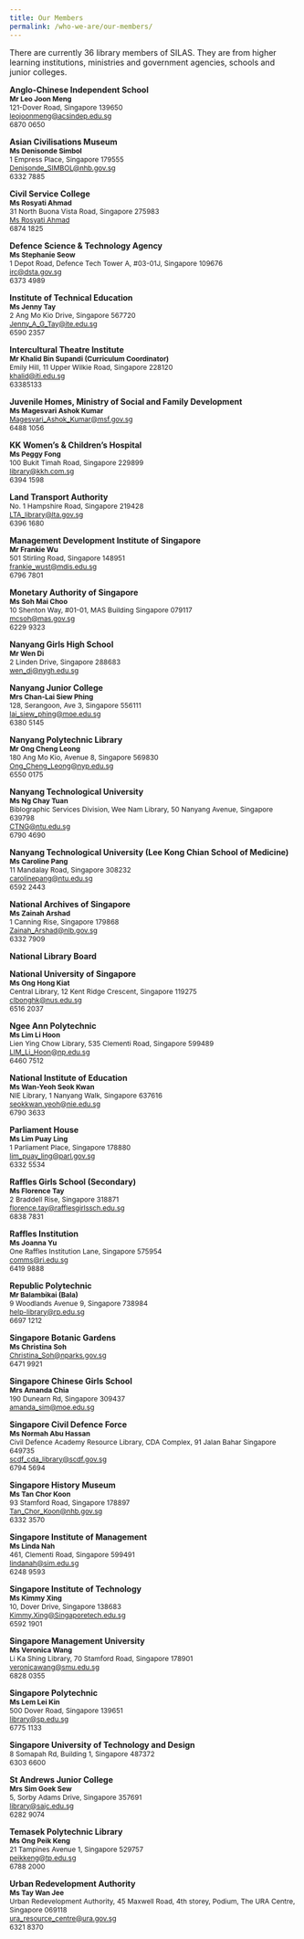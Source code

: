 ```yaml
---
title: Our Members
permalink: /who-we-are/our-members/
---
```

There are currently 36 library members of SILAS. They are from higher learning institutions, ministries and government agencies, schools and junior colleges.

<p/>

<div class="content">
	<div class="row is-multiline padding--bottom--lg" id="silas-members">
		<div class="col is-half person-info-card padding--right">
			<div class="row margin--bottom--xs margin--right">
				<div class="col is-one-third image-col"></div>
				<div class="col padding--top padding--bottom bg-table-grey">
					<p class="is-marginless padding--top--sm">
					<b>Anglo-Chinese Independent School</b><br><b><small class="is-uppercase" style="font-size: 0.75rem">Mr Leo Joon Meng</small></b><br><small class="is-uppercase" style="font-size: 0.75rem">121-Dover Road, Singapore 139650</small><br><a href="mailto:leojoonmeng@acsindep.edu.sg"><small class="is-uppercase" style="font-size: 0.75rem">leojoonmeng@acsindep.edu.sg</small></a><br><small class="is-uppercase" style="font-size: 0.75rem">6870 0650</small><br></p>
				</div>
			</div>
		</div>
		<div class="col is-half person-info-card padding--right">
			<div class="row margin--bottom--xs margin--right">
				<div class="col is-one-third image-col"></div>
				<div class="col padding--top padding--bottom bg-table-grey">
					<p class="is-marginless padding--top--sm">
					<b>Asian Civilisations Museum</b><br><b><small class="is-uppercase" style="font-size: 0.75rem">Ms Denisonde Simbol</small></b><br><small class="is-uppercase" style="font-size: 0.75rem">1 Empress Place, Singapore 179555</small><br><a href="mailto:Denisonde_SIMBOL@nhb.gov.sg"><small class="is-uppercase" style="font-size: 0.75rem">Denisonde_SIMBOL@nhb.gov.sg</small></a><br><small class="is-uppercase" style="font-size: 0.75rem">6332 7885</small><br></p>
				</div>
			</div>
		</div>
		<div class="col is-half person-info-card padding--right">
			<div class="row margin--bottom--xs margin--right">
				<div class="col is-one-third image-col"></div>
				<div class="col padding--top padding--bottom bg-table-grey">
					<p class="is-marginless padding--top--sm">
					<b>Civil Service College</b><br><b><small class="is-uppercase" style="font-size: 0.75rem">Ms Rosyati Ahmad</small></b><br><small class="is-uppercase" style="font-size: 0.75rem">31 North Buona Vista Road, Singapore 275983</small><br><a href="mailto:Ms Rosyati Ahmad"><small class="is-uppercase" style="font-size: 0.75rem">Ms Rosyati Ahmad</small></a><br><small class="is-uppercase" style="font-size: 0.75rem">6874 1825</small><br></p>
				</div>
			</div>
		</div>
		<div class="col is-half person-info-card padding--right">
			<div class="row margin--bottom--xs margin--right">
				<div class="col is-one-third image-col"></div>
				<div class="col padding--top padding--bottom bg-table-grey">
					<p class="is-marginless padding--top--sm">
					<b>Defence Science & Technology Agency</b><br><b><small class="is-uppercase" style="font-size: 0.75rem">Ms Stephanie Seow</small></b><br><small class="is-uppercase" style="font-size: 0.75rem">1 Depot Road, Defence Tech Tower A, #03-01J, Singapore 109676</small><br><a href="mailto:irc@dsta.gov.sg"><small class="is-uppercase" style="font-size: 0.75rem">irc@dsta.gov.sg</small></a><br><small class="is-uppercase" style="font-size: 0.75rem">6373 4989</small><br></p>
				</div>
			</div>
		</div>
		<div class="col is-half person-info-card padding--right">
			<div class="row margin--bottom--xs margin--right">
				<div class="col is-one-third image-col"></div>
				<div class="col padding--top padding--bottom bg-table-grey">
					<p class="is-marginless padding--top--sm">
					<b>Institute of Technical Education</b><br><b><small class="is-uppercase" style="font-size: 0.75rem">Ms Jenny Tay</small></b><br><small class="is-uppercase" style="font-size: 0.75rem">2 Ang Mo Kio Drive, Singapore 567720</small><br><a href="mailto:Jenny_A_G_Tay@ite.edu.sg"><small class="is-uppercase" style="font-size: 0.75rem">Jenny_A_G_Tay@ite.edu.sg</small></a><br><small class="is-uppercase" style="font-size: 0.75rem">6590 2357</small><br></p>
				</div>
			</div>
		</div>
		<div class="col is-half person-info-card padding--right">
			<div class="row margin--bottom--xs margin--right">
				<div class="col is-one-third image-col"></div>
				<div class="col padding--top padding--bottom bg-table-grey">
					<p class="is-marginless padding--top--sm">
					<b>Intercultural Theatre Institute</b><br><b><small class="is-uppercase" style="font-size: 0.75rem">Mr Khalid Bin Supandi (Curriculum Coordinator)</small></b><br><small class="is-uppercase" style="font-size: 0.75rem">Emily Hill, 11 Upper Wilkie Road, Singapore 228120</small><br><a href="mailto:khalid@iti.edu.sg"><small class="is-uppercase" style="font-size: 0.75rem">khalid@iti.edu.sg</small></a><br><small class="is-uppercase" style="font-size: 0.75rem">63385133</small><br></p>
				</div>
			</div>
		</div>
		<div class="col is-half person-info-card padding--right">
			<div class="row margin--bottom--xs margin--right">
				<div class="col is-one-third image-col"></div>
				<div class="col padding--top padding--bottom bg-table-grey">
					<p class="is-marginless padding--top--sm">
					<b>Juvenile Homes, Ministry of Social and Family Development</b><br><b><small class="is-uppercase" style="font-size: 0.75rem">Ms Magesvari Ashok Kumar</small></b><br><a href="mailto:Magesvari_Ashok_Kumar@msf.gov.sg"><small class="is-uppercase" style="font-size: 0.75rem">Magesvari_Ashok_Kumar@msf.gov.sg</small></a><br><small class="is-uppercase" style="font-size: 0.75rem">6488 1056</small><br></p>
				</div>
			</div>
		</div>
		<div class="col is-half person-info-card padding--right">
			<div class="row margin--bottom--xs margin--right">
				<div class="col is-one-third image-col"></div>
				<div class="col padding--top padding--bottom bg-table-grey">
					<p class="is-marginless padding--top--sm">
					<b>KK Women’s & Children’s Hospital</b><br><b><small class="is-uppercase" style="font-size: 0.75rem">Ms Peggy Fong</small></b><br><small class="is-uppercase" style="font-size: 0.75rem">100 Bukit Timah Road, Singapore 229899</small><br><a href="mailto:library@kkh.com.sg"><small class="is-uppercase" style="font-size: 0.75rem">library@kkh.com.sg</small></a><br><small class="is-uppercase" style="font-size: 0.75rem">6394 1598</small><br></p>
				</div>
			</div>
		</div>
		<div class="col is-half person-info-card padding--right">
			<div class="row margin--bottom--xs margin--right">
				<div class="col is-one-third image-col"></div>
				<div class="col padding--top padding--bottom bg-table-grey">
					<p class="is-marginless padding--top--sm">
					<b>Land Transport Authority</b><br><small class="is-uppercase" style="font-size: 0.75rem">No. 1 Hampshire Road, Singapore 219428</small><br><a href="mailto:LTA_library@lta.gov.sg"><small class="is-uppercase" style="font-size: 0.75rem">LTA_library@lta.gov.sg</small></a><br><small class="is-uppercase" style="font-size: 0.75rem">6396 1680</small><br></p>
				</div>
			</div>
		</div>
		<div class="col is-half person-info-card padding--right">
			<div class="row margin--bottom--xs margin--right">
				<div class="col is-one-third image-col"></div>
				<div class="col padding--top padding--bottom bg-table-grey">
					<p class="is-marginless padding--top--sm">
					<b>Management Development Institute of Singapore</b><br><b><small class="is-uppercase" style="font-size: 0.75rem">Mr Frankie Wu</small></b><br><small class="is-uppercase" style="font-size: 0.75rem">501 Stirling Road, Singapore 148951</small><br><a href="mailto:frankie_wust@mdis.edu.sg"><small class="is-uppercase" style="font-size: 0.75rem">frankie_wust@mdis.edu.sg</small></a><br><small class="is-uppercase" style="font-size: 0.75rem">6796 7801</small><br></p>
				</div>
			</div>
		</div>
		<div class="col is-half person-info-card padding--right">
			<div class="row margin--bottom--xs margin--right">
				<div class="col is-one-third image-col"></div>
				<div class="col padding--top padding--bottom bg-table-grey">
					<p class="is-marginless padding--top--sm">
					<b>Monetary Authority of Singapore</b><br><b><small class="is-uppercase" style="font-size: 0.75rem">Ms Soh Mai Choo</small></b><br><small class="is-uppercase" style="font-size: 0.75rem">10 Shenton Way, #01-01, MAS Building Singapore 079117</small><br><a href="mailto:mcsoh@mas.gov.sg"><small class="is-uppercase" style="font-size: 0.75rem">mcsoh@mas.gov.sg</small></a><br><small class="is-uppercase" style="font-size: 0.75rem">6229 9323</small><br></p>
				</div>
			</div>
		</div>
		<div class="col is-half person-info-card padding--right">
			<div class="row margin--bottom--xs margin--right">
				<div class="col is-one-third image-col"></div>
				<div class="col padding--top padding--bottom bg-table-grey">
					<p class="is-marginless padding--top--sm">
					<b>Nanyang Girls High School</b><br><b><small class="is-uppercase" style="font-size: 0.75rem">Mr Wen Di</small></b><br><small class="is-uppercase" style="font-size: 0.75rem">2 Linden Drive, Singapore 288683</small><br><a href="mailto:wen_di@nygh.edu.sg"><small class="is-uppercase" style="font-size: 0.75rem">wen_di@nygh.edu.sg</small></a><br></p>
				</div>
			</div>
		</div>
		<div class="col is-half person-info-card padding--right">
			<div class="row margin--bottom--xs margin--right">
				<div class="col is-one-third image-col"></div>
				<div class="col padding--top padding--bottom bg-table-grey">
					<p class="is-marginless padding--top--sm">
					<b>Nanyang Junior College</b><br><b><small class="is-uppercase" style="font-size: 0.75rem">Mrs Chan-Lai Siew Phing</small></b><br><small class="is-uppercase" style="font-size: 0.75rem">128, Serangoon, Ave 3, Singapore 556111</small><br><a href="mailto:lai_siew_phing@moe.edu.sg"><small class="is-uppercase" style="font-size: 0.75rem">lai_siew_phing@moe.edu.sg</small></a><br><small class="is-uppercase" style="font-size: 0.75rem">6380 5145</small><br></p>
				</div>
			</div>
		</div>
		<div class="col is-half person-info-card padding--right">
			<div class="row margin--bottom--xs margin--right">
				<div class="col is-one-third image-col"></div>
				<div class="col padding--top padding--bottom bg-table-grey">
					<p class="is-marginless padding--top--sm">
					<b>Nanyang Polytechnic Library</b><br><b><small class="is-uppercase" style="font-size: 0.75rem">Mr Ong Cheng Leong</small></b><br><small class="is-uppercase" style="font-size: 0.75rem">180 Ang Mo Kio, Avenue 8, Singapore 569830</small><br><a href="mailto:Ong_Cheng_Leong@nyp.edu.sg"><small class="is-uppercase" style="font-size: 0.75rem">Ong_Cheng_Leong@nyp.edu.sg</small></a><br><small class="is-uppercase" style="font-size: 0.75rem">6550 0175</small><br></p>
				</div>
			</div>
		</div>
		<div class="col is-half person-info-card padding--right">
			<div class="row margin--bottom--xs margin--right">
				<div class="col is-one-third image-col"></div>
				<div class="col padding--top padding--bottom bg-table-grey">
					<p class="is-marginless padding--top--sm">
					<b>Nanyang Technological University</b><br><b><small class="is-uppercase" style="font-size: 0.75rem">Ms Ng Chay Tuan</small></b><br><small class="is-uppercase" style="font-size: 0.75rem">Biblographic Services Division, Wee Nam Library, 50 Nanyang Avenue, Singapore 639798</small><br><a href="mailto:CTNG@ntu.edu.sg"><small class="is-uppercase" style="font-size: 0.75rem">CTNG@ntu.edu.sg</small></a><br><small class="is-uppercase" style="font-size: 0.75rem">6790 4690</small><br></p>
				</div>
			</div>
		</div>
		<div class="col is-half person-info-card padding--right">
			<div class="row margin--bottom--xs margin--right">
				<div class="col is-one-third image-col"></div>
				<div class="col padding--top padding--bottom bg-table-grey">
					<p class="is-marginless padding--top--sm">
					<b>Nanyang Technological University (Lee Kong Chian School of Medicine)</b><br><b><small class="is-uppercase" style="font-size: 0.75rem">Ms Caroline Pang</small></b><br><small class="is-uppercase" style="font-size: 0.75rem">11 Mandalay Road, Singapore 308232</small><br><a href="mailto:carolinepang@ntu.edu.sg"><small class="is-uppercase" style="font-size: 0.75rem">carolinepang@ntu.edu.sg</small></a><br><small class="is-uppercase" style="font-size: 0.75rem">6592 2443</small><br></p>
				</div>
			</div>
		</div>
		<div class="col is-half person-info-card padding--right">
			<div class="row margin--bottom--xs margin--right">
				<div class="col is-one-third image-col"></div>
				<div class="col padding--top padding--bottom bg-table-grey">
					<p class="is-marginless padding--top--sm">
					<b>National Archives of Singapore</b><br><b><small class="is-uppercase" style="font-size: 0.75rem">Ms Zainah Arshad</small></b><br><small class="is-uppercase" style="font-size: 0.75rem">1 Canning Rise, Singapore 179868</small><br><a href="mailto:Zainah_Arshad@nlb.gov.sg"><small class="is-uppercase" style="font-size: 0.75rem">Zainah_Arshad@nlb.gov.sg</small></a><br><small class="is-uppercase" style="font-size: 0.75rem">6332 7909</small><br></p>
				</div>
			</div>
		</div>
		<div class="col is-half person-info-card padding--right">
			<div class="row margin--bottom--xs margin--right">
				<div class="col is-one-third image-col"></div>
				<div class="col padding--top padding--bottom bg-table-grey">
					<p class="is-marginless padding--top--sm">
					<b>National Library Board</b><br></p>
				</div>
			</div>
		</div>
		<div class="col is-half person-info-card padding--right">
			<div class="row margin--bottom--xs margin--right">
				<div class="col is-one-third image-col"></div>
				<div class="col padding--top padding--bottom bg-table-grey">
					<p class="is-marginless padding--top--sm">
					<b>National University of Singapore</b><br><b><small class="is-uppercase" style="font-size: 0.75rem">Ms Ong Hong Kiat</small></b><br><small class="is-uppercase" style="font-size: 0.75rem">Central Library, 12 Kent Ridge Crescent, Singapore 119275</small><br><a href="mailto:clbonghk@nus.edu.sg"><small class="is-uppercase" style="font-size: 0.75rem">clbonghk@nus.edu.sg</small></a><br><small class="is-uppercase" style="font-size: 0.75rem">6516 2037</small><br></p>
				</div>
			</div>
		</div>
		<div class="col is-half person-info-card padding--right">
			<div class="row margin--bottom--xs margin--right">
				<div class="col is-one-third image-col"></div>
				<div class="col padding--top padding--bottom bg-table-grey">
					<p class="is-marginless padding--top--sm">
					<b>Ngee Ann Polytechnic</b><br><b><small class="is-uppercase" style="font-size: 0.75rem">Ms Lim Li Hoon</small></b><br><small class="is-uppercase" style="font-size: 0.75rem">Lien Ying Chow Library, 535 Clementi Road, Singapore 599489</small><br><a href="mailto:LIM_Li_Hoon@np.edu.sg"><small class="is-uppercase" style="font-size: 0.75rem">LIM_Li_Hoon@np.edu.sg</small></a><br><small class="is-uppercase" style="font-size: 0.75rem">6460 7512</small><br></p>
				</div>
			</div>
		</div>
		<div class="col is-half person-info-card padding--right">
			<div class="row margin--bottom--xs margin--right">
				<div class="col is-one-third image-col"></div>
				<div class="col padding--top padding--bottom bg-table-grey">
					<p class="is-marginless padding--top--sm">
					<b>National Institute of Education</b><br><b><small class="is-uppercase" style="font-size: 0.75rem">Ms Wan-Yeoh Seok Kwan</small></b><br><small class="is-uppercase" style="font-size: 0.75rem">NIE Library, 1 Nanyang Walk, Singapore 637616</small><br><a href="mailto:seokkwan.yeoh@nie.edu.sg"><small class="is-uppercase" style="font-size: 0.75rem">seokkwan.yeoh@nie.edu.sg</small></a><br><small class="is-uppercase" style="font-size: 0.75rem">6790 3633</small><br></p>
				</div>
			</div>
		</div>
		<div class="col is-half person-info-card padding--right">
			<div class="row margin--bottom--xs margin--right">
				<div class="col is-one-third image-col"></div>
				<div class="col padding--top padding--bottom bg-table-grey">
					<p class="is-marginless padding--top--sm">
					<b>Parliament House</b><br><b><small class="is-uppercase" style="font-size: 0.75rem">Ms Lim Puay Ling</small></b><br><small class="is-uppercase" style="font-size: 0.75rem">1 Parliament Place, Singapore 178880</small><br><a href="mailto:lim_puay_ling@parl.gov.sg"><small class="is-uppercase" style="font-size: 0.75rem">lim_puay_ling@parl.gov.sg</small></a><br><small class="is-uppercase" style="font-size: 0.75rem">6332 5534</small><br></p>
				</div>
			</div>
		</div>
		<div class="col is-half person-info-card padding--right">
			<div class="row margin--bottom--xs margin--right">
				<div class="col is-one-third image-col"></div>
				<div class="col padding--top padding--bottom bg-table-grey">
					<p class="is-marginless padding--top--sm">
					<b>Raffles Girls School (Secondary)</b><br><b><small class="is-uppercase" style="font-size: 0.75rem">Ms Florence Tay</small></b><br><small class="is-uppercase" style="font-size: 0.75rem">2 Braddell Rise, Singapore 318871</small><br><a href="mailto:florence.tay@rafflesgirlssch.edu.sg"><small class="is-uppercase" style="font-size: 0.75rem">florence.tay@rafflesgirlssch.edu.sg</small></a><br><small class="is-uppercase" style="font-size: 0.75rem">6838 7831</small><br></p>
				</div>
			</div>
		</div>
		<div class="col is-half person-info-card padding--right">
			<div class="row margin--bottom--xs margin--right">
				<div class="col is-one-third image-col"></div>
				<div class="col padding--top padding--bottom bg-table-grey">
					<p class="is-marginless padding--top--sm">
					<b>Raffles Institution</b><br><b><small class="is-uppercase" style="font-size: 0.75rem">Ms Joanna Yu</small></b><br><small class="is-uppercase" style="font-size: 0.75rem">One Raffles Institution Lane, Singapore 575954</small><br><a href="mailto:comms@ri.edu.sg"><small class="is-uppercase" style="font-size: 0.75rem">comms@ri.edu.sg</small></a><br><small class="is-uppercase" style="font-size: 0.75rem">6419 9888</small><br></p>
				</div>
			</div>
		</div>
		<div class="col is-half person-info-card padding--right">
			<div class="row margin--bottom--xs margin--right">
				<div class="col is-one-third image-col"></div>
				<div class="col padding--top padding--bottom bg-table-grey">
					<p class="is-marginless padding--top--sm">
					<b>Republic Polytechnic</b><br><b><small class="is-uppercase" style="font-size: 0.75rem">Mr Balambikai (Bala)</small></b><br><small class="is-uppercase" style="font-size: 0.75rem">9 Woodlands Avenue 9, Singapore 738984</small><br><a href="mailto:help-library@rp.edu.sg"><small class="is-uppercase" style="font-size: 0.75rem">help-library@rp.edu.sg</small></a><br><small class="is-uppercase" style="font-size: 0.75rem">6697 1212</small><br></p>
				</div>
			</div>
		</div>
		<div class="col is-half person-info-card padding--right">
			<div class="row margin--bottom--xs margin--right">
				<div class="col is-one-third image-col"></div>
				<div class="col padding--top padding--bottom bg-table-grey">
					<p class="is-marginless padding--top--sm">
					<b>Singapore Botanic Gardens</b><br><b><small class="is-uppercase" style="font-size: 0.75rem">Ms Christina Soh</small></b><br><a href="mailto:Christina_Soh@nparks.gov.sg"><small class="is-uppercase" style="font-size: 0.75rem">Christina_Soh@nparks.gov.sg</small></a><br><small class="is-uppercase" style="font-size: 0.75rem">6471 9921</small><br></p>
				</div>
			</div>
		</div>
		<div class="col is-half person-info-card padding--right">
			<div class="row margin--bottom--xs margin--right">
				<div class="col is-one-third image-col"></div>
				<div class="col padding--top padding--bottom bg-table-grey">
					<p class="is-marginless padding--top--sm">
					<b>Singapore Chinese Girls School</b><br><b><small class="is-uppercase" style="font-size: 0.75rem">Mrs Amanda Chia</small></b><br><small class="is-uppercase" style="font-size: 0.75rem">190 Dunearn Rd, Singapore 309437</small><br><a href="mailto:amanda_sim@moe.edu.sg"><small class="is-uppercase" style="font-size: 0.75rem">amanda_sim@moe.edu.sg</small></a><br></p>
				</div>
			</div>
		</div>
		<div class="col is-half person-info-card padding--right">
			<div class="row margin--bottom--xs margin--right">
				<div class="col is-one-third image-col"></div>
				<div class="col padding--top padding--bottom bg-table-grey">
					<p class="is-marginless padding--top--sm">
					<b>Singapore Civil Defence Force</b><br><b><small class="is-uppercase" style="font-size: 0.75rem">Ms Normah Abu Hassan</small></b><br><small class="is-uppercase" style="font-size: 0.75rem">Civil Defence Academy Resource Library, CDA Complex, 91 Jalan Bahar Singapore 649735</small><br><a href="mailto:scdf_cda_library@scdf.gov.sg"><small class="is-uppercase" style="font-size: 0.75rem">scdf_cda_library@scdf.gov.sg</small></a><br><small class="is-uppercase" style="font-size: 0.75rem">6794 5694</small><br></p>
				</div>
			</div>
		</div>
		<div class="col is-half person-info-card padding--right">
			<div class="row margin--bottom--xs margin--right">
				<div class="col is-one-third image-col"></div>
				<div class="col padding--top padding--bottom bg-table-grey">
					<p class="is-marginless padding--top--sm">
					<b>Singapore History Museum</b><br><b><small class="is-uppercase" style="font-size: 0.75rem">Ms Tan Chor Koon</small></b><br><small class="is-uppercase" style="font-size: 0.75rem">93 Stamford Road, Singapore 178897</small><br><a href="mailto:Tan_Chor_Koon@nhb.gov.sg"><small class="is-uppercase" style="font-size: 0.75rem">Tan_Chor_Koon@nhb.gov.sg</small></a><br><small class="is-uppercase" style="font-size: 0.75rem">6332 3570</small><br></p>
				</div>
			</div>
		</div>
		<div class="col is-half person-info-card padding--right">
			<div class="row margin--bottom--xs margin--right">
				<div class="col is-one-third image-col"></div>
				<div class="col padding--top padding--bottom bg-table-grey">
					<p class="is-marginless padding--top--sm">
					<b>Singapore Institute of Management</b><br><b><small class="is-uppercase" style="font-size: 0.75rem">Ms Linda Nah</small></b><br><small class="is-uppercase" style="font-size: 0.75rem">461, Clementi Road, Singapore 599491</small><br><a href="mailto:catherined@sim.edu.sg"><small class="is-uppercase" style="font-size: 0.75rem">lindanah@sim.edu.sg</small></a><br><small class="is-uppercase" style="font-size: 0.75rem">6248 9593</small><br></p>
				</div>
			</div>
		</div>
		<div class="col is-half person-info-card padding--right">
			<div class="row margin--bottom--xs margin--right">
				<div class="col is-one-third image-col"></div>
				<div class="col padding--top padding--bottom bg-table-grey">
					<p class="is-marginless padding--top--sm">
					<b>Singapore Institute of Technology</b><br><b><small class="is-uppercase" style="font-size: 0.75rem">Ms Kimmy Xing</small></b><br><small class="is-uppercase" style="font-size: 0.75rem">10, Dover Drive, Singapore 138683</small><br><a href="mailto:Kimmy.Xing@Singaporetech.edu.sg"><small class="is-uppercase" style="font-size: 0.75rem">Kimmy.Xing@Singaporetech.edu.sg</small></a><br><small class="is-uppercase" style="font-size: 0.75rem">6592 1901</small><br></p>
				</div>
			</div>
		</div>
		<div class="col is-half person-info-card padding--right">
			<div class="row margin--bottom--xs margin--right">
				<div class="col is-one-third image-col"></div>
				<div class="col padding--top padding--bottom bg-table-grey">
					<p class="is-marginless padding--top--sm">
					<b>Singapore Management University</b><br><b><small class="is-uppercase" style="font-size: 0.75rem">Ms Veronica Wang</small></b><br><small class="is-uppercase" style="font-size: 0.75rem">Li Ka Shing Library, 70 Stamford Road, Singapore 178901</small><br><a href="mailto:library@smu.edu.sg"><small class="is-uppercase" style="font-size: 0.75rem">veronicawang@smu.edu.sg</small></a><br><small class="is-uppercase" style="font-size: 0.75rem">6828 0355</small><br></p>
				</div>
			</div>
		</div><div class="col is-half person-info-card padding--right">
			<div class="row margin--bottom--xs margin--right">
				<div class="col is-one-third image-col"></div>
				<div class="col padding--top padding--bottom bg-table-grey">
					<p class="is-marginless padding--top--sm">
					<b>Singapore Polytechnic</b><br><b><small class="is-uppercase" style="font-size: 0.75rem">Ms Lem Lei Kin</small></b><br><small class="is-uppercase" style="font-size: 0.75rem">500 Dover Road, Singapore 139651</small><br><a href="mailto:library@sp.edu.sg"><small class="is-uppercase" style="font-size: 0.75rem">library@sp.edu.sg</small></a><br><small class="is-uppercase" style="font-size: 0.75rem">6775 1133</small><br></p>
				</div>
			</div>
		</div><div class="col is-half person-info-card padding--right">
			<div class="row margin--bottom--xs margin--right">
				<div class="col is-one-third image-col"></div>
				<div class="col padding--top padding--bottom bg-table-grey">
					<p class="is-marginless padding--top--sm">
					<b>Singapore University of Technology and Design</b><br><small class="is-uppercase" style="font-size: 0.75rem">8 Somapah Rd, Building 1, Singapore 487372</small><br><small class="is-uppercase" style="font-size: 0.75rem">6303 6600</small><br></p>
				</div>
			</div>
		</div><div class="col is-half person-info-card padding--right">
			<div class="row margin--bottom--xs margin--right">
				<div class="col is-one-third image-col"></div>
				<div class="col padding--top padding--bottom bg-table-grey">
					<p class="is-marginless padding--top--sm">
					<b>St Andrews Junior College</b><br><b><small class="is-uppercase" style="font-size: 0.75rem">Mrs Sim Goek Sew</small></b><br><small class="is-uppercase" style="font-size: 0.75rem">5, Sorby Adams Drive, Singapore 357691</small><br><a href="mailto:library@sajc.edu.sg"><small class="is-uppercase" style="font-size: 0.75rem">library@sajc.edu.sg</small></a><br><small class="is-uppercase" style="font-size: 0.75rem">6282 9074</small><br></p>
				</div>
			</div>
		</div>
		<div class="col is-half person-info-card padding--right">
			<div class="row margin--bottom--xs margin--right">
				<div class="col is-one-third image-col"></div>
				<div class="col padding--top padding--bottom bg-table-grey">
					<p class="is-marginless padding--top--sm">
					<b>Temasek Polytechnic Library</b><br><b><small class="is-uppercase" style="font-size: 0.75rem">Ms Ong Peik Keng</small></b><br><small class="is-uppercase" style="font-size: 0.75rem">21 Tampines Avenue 1, Singapore 529757</small><br><a href="mailto:peikkeng@tp.edu.sg"><small class="is-uppercase" style="font-size: 0.75rem">peikkeng@tp.edu.sg</small></a><br><small class="is-uppercase" style="font-size: 0.75rem">6788 2000</small><br></p>
				</div>
			</div>
		</div>
		<div class="col is-half person-info-card padding--right">
			<div class="row margin--bottom--xs margin--right">
				<div class="col is-one-third image-col"></div>
				<div class="col padding--top padding--bottom bg-table-grey">
					<p class="is-marginless padding--top--sm">
					<b>Urban Redevelopment Authority</b><br><b><small class="is-uppercase" style="font-size: 0.75rem">Ms Tay Wan Jee</small></b><br><small class="is-uppercase" style="font-size: 0.75rem">Urban Redevelopment Authority, 45 Maxwell Road, 4th storey, Podium, The URA Centre, Singapore 069118</small><br><a href="mailto:ura_resource_centre@ura.gov.sg"><small class="is-uppercase" style="font-size: 0.75rem">ura_resource_centre@ura.gov.sg</small></a><br><small class="is-uppercase" style="font-size: 0.75rem">6321 8370</small><br></p>
				</div>
			</div>
		</div>
	</div>
</div>